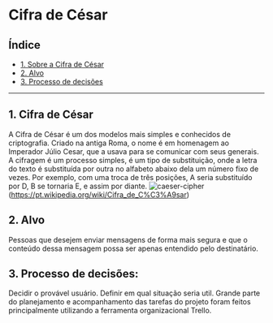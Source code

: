 # Cifra de César

## Índice

* [1. Sobre a Cifra de César](#1-Cifra-de-César)
* [2. Alvo](#2-Alvo)
* [3. Processo de decisões](#3-Processo-de-decisões)


***

## 1.  Cifra de César
 A Cifra de César é um dos modelos mais simples e conhecidos de criptografia.
 Criado na antiga Roma, o nome é em homenagem ao Imperador Júlio Cesar, que
 a usava para se comunicar com seus generais.
 A cifragem é um processo simples, é um tipo de substituição, onde a letra do
 texto é substituída por outra no alfabeto abaixo dela um número fixo de vezes. 
 Por exemplo, com uma troca de três posições, A seria substituído por D, B se tornaria E,
  e assim por diante.
  ![caeser-cipher](https://user-images.githubusercontent.com/11894994/60990999-07ffdb00-a320-11e9-87d0-b7c291bc4cd1.png)
(https://pt.wikipedia.org/wiki/Cifra_de_C%C3%A9sar)

## 2.  Alvo

Pessoas que desejem enviar mensagens de forma mais segura e que o conteúdo dessa 
mensagem possa ser apenas entendido pelo destinatário. 

## 3. Processo de decisões:
Decidir o provável usuário.
Definir em qual situação seria util.
Grande parte do planejamento e acompanhamento das tarefas do projeto foram feitos principalmente utilizando a ferramenta organizacional Trello.




